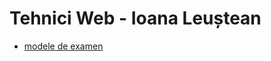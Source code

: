 # Tehnici Web - Ioana Leuștean

- [modele de examen](https://www.dropbox.com/sh/3hvqxiwysjys4k4/AADnKXkMP5jcUjSWHS6j1XAwa?dl=0)
